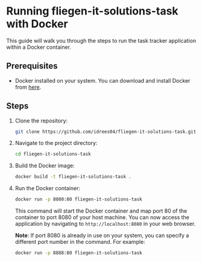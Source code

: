 # Running fliegen-it-solutions-task with Docker

This guide will walk you through the steps to run the task tracker application within a Docker container.

## Prerequisites

- Docker installed on your system. You can download and install Docker from [here](https://www.docker.com/get-started).

## Steps

1. Clone the repository:

   ```bash
   git clone https://github.com/idrees04/fliegen-it-solutions-task.git
   ```

2. Navigate to the project directory:

   ```bash
   cd fliegen-it-solutions-task
   ```

3. Build the Docker image:

   ```bash
   docker build -t fliegen-it-solutions-task .
   ```

4. Run the Docker container:

   ```bash
   docker run -p 8080:80 fliegen-it-solutions-task
   ```

   This command will start the Docker container and map port 80 of the container to port 8080 of your host machine. You can now access the application by navigating to `http://localhost:8080` in your web browser.

   **Note**: If port 8080 is already in use on your system, you can specify a different port number in the command. For example:

   ```bash
   docker run -p 8888:80 fliegen-it-solutions-task
   ```
